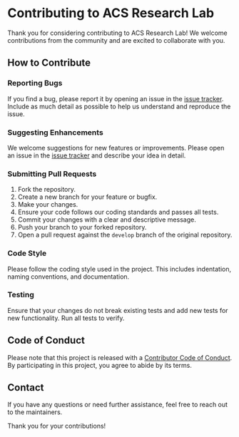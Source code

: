 # Contributing to ACS Research Lab

Thank you for considering contributing to ACS Research Lab! We welcome contributions from the community and are excited to collaborate with you.

## How to Contribute

### Reporting Bugs

If you find a bug, please report it by opening an issue in the [issue tracker](https://github.com/acs-research-lab/issues). Include as much detail as possible to help us understand and reproduce the issue.

### Suggesting Enhancements

We welcome suggestions for new features or improvements. Please open an issue in the [issue tracker](https://github.com/acs-research-lab/issues) and describe your idea in detail.

### Submitting Pull Requests

1. Fork the repository.
2. Create a new branch for your feature or bugfix.
3. Make your changes.
4. Ensure your code follows our coding standards and passes all tests.
5. Commit your changes with a clear and descriptive message.
6. Push your branch to your forked repository.
7. Open a pull request against the `develop` branch of the original repository.

### Code Style

Please follow the coding style used in the project. This includes indentation, naming conventions, and documentation.

### Testing

Ensure that your changes do not break existing tests and add new tests for new functionality. Run all tests to verify.

## Code of Conduct

Please note that this project is released with a [Contributor Code of Conduct](CODE_OF_CONDUCT.md). By participating in this project, you agree to abide by its terms.

## Contact

If you have any questions or need further assistance, feel free to reach out to the maintainers.

Thank you for your contributions!
